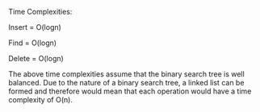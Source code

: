 Time Complexities:

Insert = O(logn)

Find = O(logn)

Delete = O(logn)

The above time complexities assume that the binary search tree is well balanced. Due to the nature of a binary search tree, a linked list can be formed and therefore would mean that each operation would have a time complexity of O(n). 